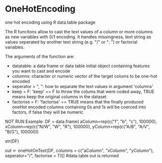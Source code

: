 # OneHotEncoding
one hot encoding using R data.table package

The R funcitons allow to cast the text values of a column or more columns as new variables with 0/1 encoding.
It handles missingness, text string as values seperated by another text string (e.g. "/" or "; ") or factorial variables.

The arguments of the function are:
 - datatable: a data frame or data table initial object containing features you want to cast and encode
 - columns: character or numeric vector of the target colums to be one-hot encoded
 - seperator = ", ": how to separate the text values in argument 'columns'
 - keep = F: 'keep' == F to throw the colums that were coded away, TRUE means keep the original columns in the dataset
 - factorise = F: 'factorise' == TRUE means that the finally produced oneHot encoded columns containing 0s and 1s will be coerced into factors, if false they will be numeric

NOT RUN Example:
DF = data.frame(
  aColumn=rep(c("f", "b", "c"), 100000),
  xColumn=rep(c("N/W", "W", "R"), 100000), 
  yColumn=rep(c("A/B", "A/V", "B/G"), 100000))
  
str(DF)

out <- oneHotOnText(DF, columns = c("aColumn", "xColumn", "yColumn"), seperator="/", factorise = T)[] #data.table out is returned
